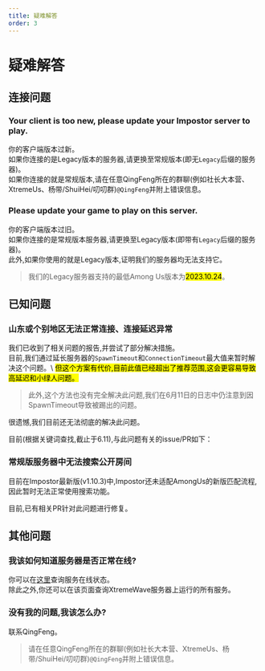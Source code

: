 ```yaml
---
title: 疑难解答
order: 3
---
```


# 疑难解答

## 连接问题

### Your client is too new, please update your Impostor server to play.

你的客户端版本过新。\
如果你连接的是Legacy版本的服务器,请更换至常规版本(即无`Legacy`后缀的服务器)。\
如果你连接的就是常规版本,请在任意QingFeng所在的群聊(例如社长大本营、XtremeUs、杨带/ShuiHei/叨叨群)`@QingFeng`并附上错误信息。

### Please update your game to play on this server.

你的客户端版本过旧。\
如果你连接的是常规版本服务器,请更换至Legacy版本(即带有`Legacy`后缀的服务器)。\
此外,如果你使用的就是Legacy版本,证明我们的服务器均无法支持它。

> 我们的Legacy服务器支持的最低Among Us版本为<mark>2023.10.24</mark>。

## 已知问题

### 山东或个别地区无法正常连接、连接延迟异常

我们已收到了相关问题的报告,并尝试了部分解决措施。\
目前,我们通过延长服务器的`SpawnTimeout`和`ConnectionTimeout`最大值来暂时解决这个问题。\ <mark>但这个方案有代价,目前此值已经超出了推荐范围,这会更容易导致高延迟和小绿人问题。</mark>

> 此外,这个方法也没有完全解决此问题,我们在6月11日的日志中仍注意到因SpawnTimeout导致被踢出的问题。

很遗憾,我们目前还无法彻底的解决此问题。

目前(根据关键词查找,截止于6.11),与此问题有关的issue/PR如下： <Links
:items="[
 {
   name: 'Fix spawntimeout not run for rejoining players',
   desc: 'Pull Request #679',
   link: 'https://github.com/Impostor/Impostor/pull/679',
   icon: 'icon-park-outline:pull-requests',
   color: '#DA3633'
 },
 {
   name: 'Improve current SpawnTimeOut kick',
   desc: 'Issue #687',        
   link: 'https://github.com/Impostor/Impostor/issues/687',
   icon: 'octicon:issue-opened-16',
   color: '#DA3633'
 }
]"
/>

### 常规版服务器中无法搜索公开房间

目前在Impostor最新版(v1.10.3)中,Impostor还未适配AmongUs的新版匹配流程,因此暂时无法正常使用搜索功能。

目前,已有相关PR针对此问题进行修复。

<Links
:items="[
 {
   name: 'Support new http matchmaking',
   desc: 'Pull Request #685',
   link: 'https://github.com/Impostor/Impostor/pull/685',
   icon: 'icon-park-outline:pull-requests',
   color: '#DA3633'
 }
]"
/>

## 其他问题

### 我该如何知道服务器是否正常在线?

你可以在[这里](https://app.status.qingfengawa.top)查询服务在线状态。\
除此之外,你还可以在该页面查询XtremeWave服务器上运行的所有服务。

### 没有我的问题,我该怎么办?

联系QingFeng。

> 请在任意QingFeng所在的群聊(例如社长大本营、XtremeUs、杨带/ShuiHei/叨叨群)`@QingFeng`并附上错误信息。